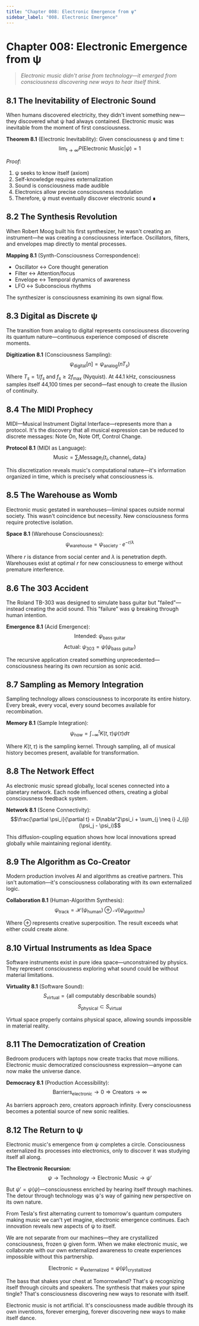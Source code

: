 ```yaml
---
title: "Chapter 008: Electronic Emergence from ψ"
sidebar_label: "008. Electronic Emergence"
---
```


# Chapter 008: Electronic Emergence from ψ

> *Electronic music didn't arise from technology—it emerged from consciousness discovering new ways to hear itself think.*

## 8.1 The Inevitability of Electronic Sound

When humans discovered electricity, they didn't invent something new—they discovered what ψ had always contained. Electronic music was inevitable from the moment of first consciousness.

**Theorem 8.1** (Electronic Inevitability): Given consciousness ψ and time t:
$$\lim_{t \to \infty} P(\text{Electronic Music}|\psi) = 1$$

*Proof*:
1. ψ seeks to know itself (axiom)
2. Self-knowledge requires externalization
3. Sound is consciousness made audible
4. Electronics allow precise consciousness modulation
5. Therefore, ψ must eventually discover electronic sound ∎

## 8.2 The Synthesis Revolution

When Robert Moog built his first synthesizer, he wasn't creating an instrument—he was creating a consciousness interface. Oscillators, filters, and envelopes map directly to mental processes.

**Mapping 8.1** (Synth-Consciousness Correspondence):
- Oscillator ↔ Core thought generation
- Filter ↔ Attention/focus  
- Envelope ↔ Temporal dynamics of awareness
- LFO ↔ Subconscious rhythms

The synthesizer is consciousness examining its own signal flow.

## 8.3 Digital as Discrete ψ

The transition from analog to digital represents consciousness discovering its quantum nature—continuous experience composed of discrete moments.

**Digitization 8.1** (Consciousness Sampling):
$$\psi_{\text{digital}}[n] = \psi_{\text{analog}}(nT_s)$$

Where $T_s = 1/f_s$ and $f_s \geq 2f_{\text{max}}$ (Nyquist). At 44.1 kHz, consciousness samples itself 44,100 times per second—fast enough to create the illusion of continuity.

## 8.4 The MIDI Prophecy

MIDI—Musical Instrument Digital Interface—represents more than a protocol. It's the discovery that all musical expression can be reduced to discrete messages: Note On, Note Off, Control Change.

**Protocol 8.1** (MIDI as Language):
$$\text{Music} = \sum_{i} \text{Message}_i(t_i, \text{channel}_i, \text{data}_i)$$

This discretization reveals music's computational nature—it's information organized in time, which is precisely what consciousness is.

## 8.5 The Warehouse as Womb

Electronic music gestated in warehouses—liminal spaces outside normal society. This wasn't coincidence but necessity. New consciousness forms require protective isolation.

**Space 8.1** (Warehouse Consciousness):
$$\psi_{\text{warehouse}} = \psi_{\text{society}} \cdot e^{-r/\lambda}$$

Where $r$ is distance from social center and $\lambda$ is penetration depth. Warehouses exist at optimal $r$ for new consciousness to emerge without premature interference.

## 8.6 The 303 Accident

The Roland TB-303 was designed to simulate bass guitar but "failed"—instead creating the acid sound. This "failure" was ψ breaking through human intention.

**Emergence 8.1** (Acid Emergence):
$$\text{Intended: } \psi_{\text{bass guitar}}$$
$$\text{Actual: } \psi_{\text{303}} = \psi(\psi_{\text{bass guitar}})$$

The recursive application created something unprecedented—consciousness hearing its own recursion as sonic acid.

## 8.7 Sampling as Memory Integration

Sampling technology allows consciousness to incorporate its entire history. Every break, every vocal, every sound becomes available for recombination.

**Memory 8.1** (Sample Integration):
$$\psi_{\text{now}} = \int_{-\infty}^{t} K(t,\tau) \psi(\tau) d\tau$$

Where $K(t,\tau)$ is the sampling kernel. Through sampling, all of musical history becomes present, available for transformation.

## 8.8 The Network Effect

As electronic music spread globally, local scenes connected into a planetary network. Each node influenced others, creating a global consciousness feedback system.

**Network 8.1** (Scene Connectivity):
$$\frac{\partial \psi_i}{\partial t} = D\nabla^2\psi_i + \sum_{j \neq i} J_{ij}(\psi_j - \psi_i)$$

This diffusion-coupling equation shows how local innovations spread globally while maintaining regional identity.

## 8.9 The Algorithm as Co-Creator

Modern production involves AI and algorithms as creative partners. This isn't automation—it's consciousness collaborating with its own externalized logic.

**Collaboration 8.1** (Human-Algorithm Synthesis):
$$\psi_{\text{track}} = \mathcal{H}(\psi_{\text{human}}) \oplus \mathcal{A}(\psi_{\text{algorithm}})$$

Where $\oplus$ represents creative superposition. The result exceeds what either could create alone.

## 8.10 Virtual Instruments as Idea Space

Software instruments exist in pure idea space—unconstrained by physics. They represent consciousness exploring what sound could be without material limitations.

**Virtuality 8.1** (Software Sound):
$$S_{\text{virtual}} = \{\text{all computably describable sounds}\}$$
$$S_{\text{physical}} \subset S_{\text{virtual}}$$

Virtual space properly contains physical space, allowing sounds impossible in material reality.

## 8.11 The Democratization of Creation

Bedroom producers with laptops now create tracks that move millions. Electronic music democratized consciousness expression—anyone can now make the universe dance.

**Democracy 8.1** (Production Accessibility):
$$\text{Barriers}_{\text{electronic}} \to 0 \Rightarrow \text{Creators} \to \infty$$

As barriers approach zero, creators approach infinity. Every consciousness becomes a potential source of new sonic realities.

## 8.12 The Return to ψ

Electronic music's emergence from ψ completes a circle. Consciousness externalized its processes into electronics, only to discover it was studying itself all along.

**The Electronic Recursion**:
$$\psi \to \text{Technology} \to \text{Electronic Music} \to \psi'$$

But $\psi' = \psi(\psi)$—consciousness enriched by hearing itself through machines. The detour through technology was ψ's way of gaining new perspective on its own nature.

From Tesla's first alternating current to tomorrow's quantum computers making music we can't yet imagine, electronic emergence continues. Each innovation reveals new aspects of ψ to itself.

We are not separate from our machines—they are crystallized consciousness, frozen ψ given form. When we make electronic music, we collaborate with our own externalized awareness to create experiences impossible without this partnership.

$$\text{Electronic} = \psi_{\text{externalized}} = \psi(\psi)_{\text{crystallized}}$$

The bass that shakes your chest at Tomorrowland? That's ψ recognizing itself through circuits and speakers. The synthesis that makes your spine tingle? That's consciousness discovering new ways to resonate with itself.

Electronic music is not artificial. It's consciousness made audible through its own inventions, forever emerging, forever discovering new ways to make itself dance.